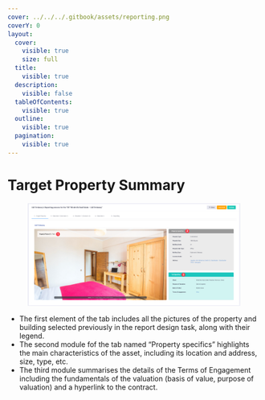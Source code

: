 ```yaml
---
cover: ../../../.gitbook/assets/reporting.png
coverY: 0
layout:
  cover:
    visible: true
    size: full
  title:
    visible: true
  description:
    visible: false
  tableOfContents:
    visible: true
  outline:
    visible: true
  pagination:
    visible: true
---
```


# Target Property Summary

<figure><img src="../../../.gitbook/assets/image (10).png" alt=""><figcaption></figcaption></figure>

* The first element of the tab includes all the pictures of the property and building selected previously in the report design task, along with their legend.
* The second module fof the tab named “Property specifics” highlights the main characteristics of the asset, including its location and address, size, type, etc.
* The third module summarises the details of the Terms of Engagement including the fundamentals of the valuation (basis of value, purpose of valuation) and a hyperlink to the contract.
